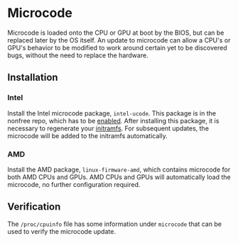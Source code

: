 # Microcode

Microcode is loaded onto the CPU or GPU at boot by the BIOS, but can be replaced
later by the OS itself. An update to microcode can allow a CPU's or GPU's
behavior to be modified to work around certain yet to be discovered bugs,
without the need to replace the hardware.

## Installation

### Intel

Install the Intel microcode package, `intel-ucode`. This package is in the
nonfree repo, which has to be [enabled](../xbps/repositories/nonfree.md). After
installing this package, it is necessary to regenerate your
[initramfs](./kernel.md#kernel-hooks). For subsequent updates, the microcode
will be added to the initramfs automatically.

### AMD

Install the AMD package, `linux-firmware-amd`, which contains microcode for both
AMD CPUs and GPUs. AMD CPUs and GPUs will automatically load the microcode, no
further configuration required.

## Verification

The `/proc/cpuinfo` file has some information under `microcode` that can be used
to verify the microcode update.
